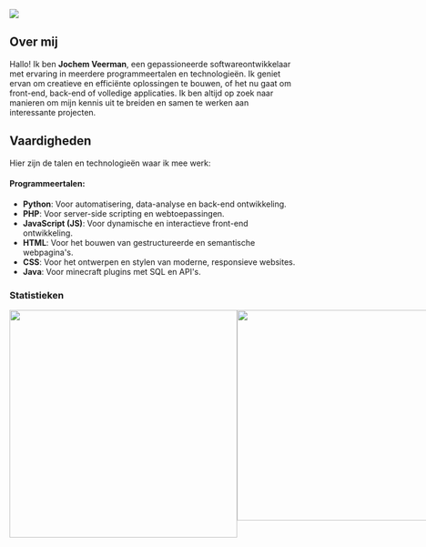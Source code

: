 ![](https://komarev.com/ghpvc/?username=jochemveerman2&color=orange)

## Over mij
Hallo! Ik ben **Jochem Veerman**, een gepassioneerde softwareontwikkelaar met ervaring in meerdere programmeertalen en technologieën. Ik geniet ervan om creatieve en efficiënte oplossingen te bouwen, of het nu gaat om front-end, back-end of volledige applicaties. Ik ben altijd op zoek naar manieren om mijn kennis uit te breiden en samen te werken aan interessante projecten.

## Vaardigheden
Hier zijn de talen en technologieën waar ik mee werk:

#### Programmeertalen:
- **Python**: Voor automatisering, data-analyse en back-end ontwikkeling.
- **PHP**: Voor server-side scripting en webtoepassingen.
- **JavaScript (JS)**: Voor dynamische en interactieve front-end ontwikkeling.
- **HTML**: Voor het bouwen van gestructureerde en semantische webpagina's.
- **CSS**: Voor het ontwerpen en stylen van moderne, responsieve websites.
- **Java**: Voor minecraft plugins met SQL en API's.

### Statistieken 
<div style="display: flex;">
  <img src="https://github-readme-stats.vercel.app/api?username=jochemveerman2&theme=dark&show_icons=true&hide_border=true&count_private=true" width="400">
  <img src="https://github-readme-stats.vercel.app/api/top-langs/?username=jochemveerman2&theme=dark&show_icons=true&hide_border=true&layout=compact" width="370">
</div>
